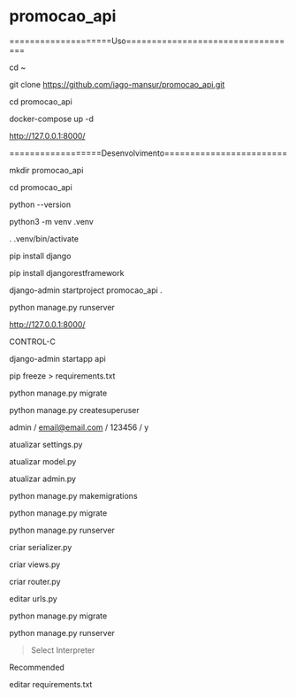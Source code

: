 # promocao_api
====================Uso==================================

cd ~

git clone https://github.com/iago-mansur/promocao_api.git

cd promocao_api

docker-compose up -d

http://127.0.0.1:8000/

==================Desenvolvimento========================

mkdir promocao_api

cd promocao_api

python --version

python3 -m venv .venv

. .venv/bin/activate

pip install django

pip install djangorestframework

django-admin startproject promocao_api .

python manage.py runserver

http://127.0.0.1:8000/

CONTROL-C

django-admin startapp api

pip freeze > requirements.txt

python manage.py migrate

python manage.py createsuperuser

admin / email@email.com / 123456 / y

atualizar settings.py

atualizar  model.py

atualizar admin.py

python manage.py makemigrations

python manage.py migrate

python manage.py runserver

criar serializer.py

criar views.py

criar router.py

editar urls.py

python manage.py migrate

python manage.py runserver

>Select Interpreter

Recommended

editar requirements.txt